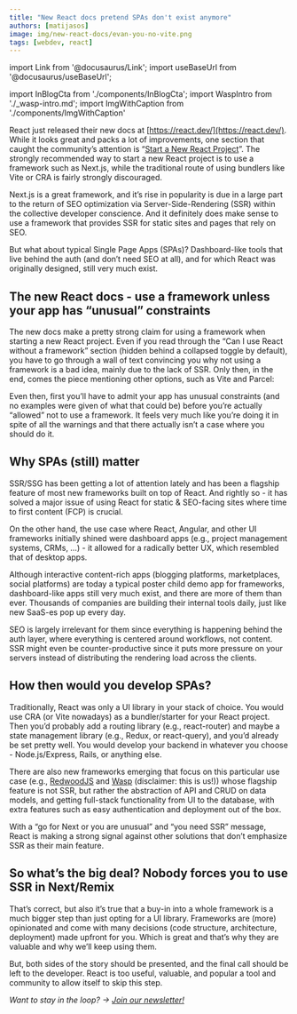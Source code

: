```yaml
---
title: "New React docs pretend SPAs don't exist anymore"
authors: [matijasos]
image: img/new-react-docs/evan-you-no-vite.png
tags: [webdev, react] 
---
```


import Link from '@docusaurus/Link';
import useBaseUrl from '@docusaurus/useBaseUrl';

import InBlogCta from './components/InBlogCta';
import WaspIntro from './_wasp-intro.md';
import ImgWithCaption from './components/ImgWithCaption'

<ImgWithCaption
    alt="Where is Vite"
    source="img/new-react-docs/evan-you-no-vite.png"
/>

React just released their new docs at [https://react.dev/](https://react.dev/). While it looks great and packs a lot of improvements, one section that caught the community’s attention is “[Start a New React Project](https://react.dev/learn/start-a-new-react-project)”. The strongly recommended way to start a new React project is to use a framework such as Next.js, while the traditional route of using bundlers like Vite or CRA is fairly strongly discouraged.

Next.js is a great framework, and it’s rise in popularity is due in a large part to the return of SEO optimization via Server-Side-Rendering (SSR) within the collective developer conscience. And it definitely does make sense to use a framework that provides SSR for static sites and pages that rely on SEO.

But what about typical Single Page Apps (SPAs)? Dashboard-like tools that live behind the auth (and don’t need SEO at all), and for which React was originally designed, still very much exist.

<!--truncate-->

## The new React docs - use a framework unless your app has “unusual” constraints

<ImgWithCaption
    alt="react new project docs"
    source="img/new-react-docs/react-new-project.png"
/>

The new docs make a pretty strong claim for using a framework when starting a new React project. Even if you read through the “Can I use React without a framework” section (hidden behind a collapsed toggle by default), you have to go through a wall of text convincing you why not using a framework is a bad idea, mainly due to the lack of SSR. Only then, in the end, comes the piece mentioning other options, such as Vite and Parcel:

<ImgWithCaption
    alt="use framework unless you app has unusual constraints"
    source="img/new-react-docs/your-app-unusual.png"
/>

Even then, first you’ll have to admit your app has unusual constraints (and no examples were given of what that could be) before you’re actually “allowed” not to use a framework. It feels very much like you’re doing it in spite of all the warnings and that there actually isn’t a case where you should do it.

## Why SPAs (still) matter

<ImgWithCaption
    alt="SPAs still have their place"
    source="img/new-react-docs/spas-have-place.png"
/>

SSR/SSG has been getting a lot of attention lately and has been a flagship feature of most new frameworks built on top of React. And rightly so - it has solved a major issue of using React for static & SEO-facing sites where time to first content (FCP) is crucial.

On the other hand, the use case where React, Angular, and other UI frameworks initially shined were dashboard apps (e.g., project management systems, CRMs, …) - it allowed for a radically better UX, which resembled that of desktop apps.

Although interactive content-rich apps (blogging platforms, marketplaces, social platforms) are today a typical poster child demo app for frameworks, dashboard-like apps still very much exist, and there are more of them than ever. Thousands of companies are building their internal tools daily, just like new SaaS-es pop up every day.

SEO is largely irrelevant for them since everything is happening behind the auth layer, where everything is centered around workflows, not content. SSR might even be counter-productive since it puts more pressure on your servers instead of distributing the rendering load across the clients.

## How then would you develop SPAs?

Traditionally, React was only a UI library in your stack of choice. You would use CRA (or Vite nowadays) as a bundler/starter for your React project. Then you’d probably add a routing library (e.g., react-router) and maybe a state management library (e.g., Redux, or react-query), and you’d already be set pretty well. You would develop your backend in whatever you choose - Node.js/Express, Rails, or anything else.

There are also new frameworks emerging that focus on this particular use case (e.g., [RedwoodJS](https://redwoodjs.com/) and [Wasp](https://wasp-lang.dev) (disclaimer: this is us!)) whose flagship feature is not SSR, but rather the abstraction of API and CRUD on data models, and getting full-stack functionality from UI to the database, with extra features such as easy authentication and deployment out of the box.

With a “go for Next or you are unusual” and “you need SSR” message, React is making a strong signal against other solutions that don’t emphasize SSR as their main feature.

## So what’s the big deal? Nobody forces you to use SSR in Next/Remix

That’s correct, but also it’s true that a buy-in into a whole framework is a much bigger step than just opting for a UI library. Frameworks are (more) opinionated and come with many decisions (code structure, architecture, deployment) made upfront for you. Which is great and that’s why they are valuable and why we’ll keep using them.

But, both sides of the story should be presented, and the final call should be left to the developer. React is too useful, valuable, and popular a tool and community to allow itself to skip this step.


*Want to stay in the loop? → [Join our newsletter!](/#signup)*

